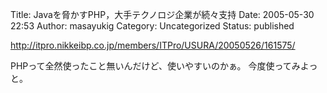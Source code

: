 Title: Javaを脅かすPHP，大手テクノロジ企業が続々支持
Date: 2005-05-30 22:53
Author: masayukig
Category: Uncategorized
Status: published

<http://itpro.nikkeibp.co.jp/members/ITPro/USURA/20050526/161575/>

PHPって全然使ったこと無いんだけど、使いやすいのかぁ。
今度使ってみよっと。

